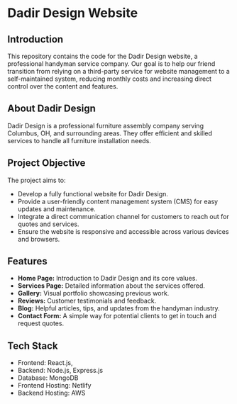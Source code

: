 # Dadir Design Website

## Introduction
This repository contains the code for the Dadir Design website, a professional handyman service company. Our goal is to help our friend transition from relying on a third-party service for website management to a self-maintained system, reducing monthly costs and increasing direct control over the content and features.

## About Dadir Design
Dadir Design is a professional furniture assembly company serving Columbus, OH, and surrounding areas. They offer efficient and skilled services to handle all furniture installation needs.

## Project Objective
The project aims to:
- Develop a fully functional website for Dadir Design.
- Provide a user-friendly content management system (CMS) for easy updates and maintenance.
- Integrate a direct communication channel for customers to reach out for quotes and services.
- Ensure the website is responsive and accessible across various devices and browsers.

## Features
- **Home Page:** Introduction to Dadir Design and its core values.
- **Services Page:** Detailed information about the services offered.
- **Gallery:** Visual portfolio showcasing previous work.
- **Reviews:** Customer testimonials and feedback.
- **Blog:** Helpful articles, tips, and updates from the handyman industry.
- **Contact Form:** A simple way for potential clients to get in touch and request quotes.

## Tech Stack
- Frontend: React.js, 
- Backend: Node.js, Express.js 
- Database: MongoDB
- Frontend Hosting: Netlify 
- Backend Hosting: AWS

